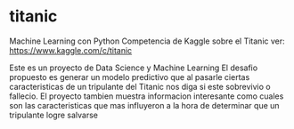 # titanic
Machine Learning con Python 
Competencia de Kaggle sobre el Titanic 
ver: https://www.kaggle.com/c/titanic

Este es un proyecto de Data Science y Machine Learning
El desafio propuesto es generar un modelo predictivo
que al pasarle ciertas caracteristicas de un tripulante del Titanic
nos diga si este sobrevivio o fallecio.
El proyecto tambien muestra informacion interesante como cuales
son las caracteristicas que mas influyeron a la hora de determinar
que un tripulante logre salvarse 
